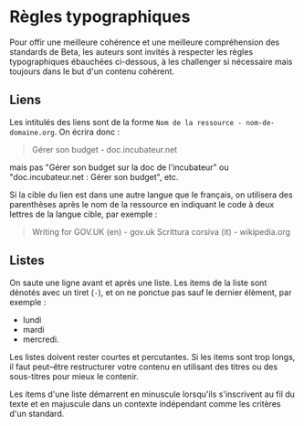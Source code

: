 # Règles typographiques

Pour offir une meilleure cohérence et une meilleure compréhension des
standards de Beta, les auteurs sont invités à respecter les règles
typographiques ébauchées ci-dessous, à les challenger si nécessaire
mais toujours dans le but d'un contenu cohérent.

## Liens

Les intitulés des liens sont de la forme `Nom de la ressource -
nom-de-domaine.org`. On écrira donc :

> Gérer son budget - doc.incubateur.net

mais pas "Gérer son budget sur la doc de l'incubateur" ou
"doc.incubateur.net : Gérer son budget", etc.

Si la cible du lien est dans une autre langue que le français, on
utilisera des parenthèses après le nom de la ressource en indiquant le
code à deux lettres de la langue cible, par exemple :

> Writing for GOV.UK (en) - gov.uk
> Scrittura corsiva (it) - wikipedia.org

## Listes

On saute une ligne avant et après une liste. Les items de la liste
sont dénotés avec un tiret (`-`), et on ne ponctue pas sauf le dernier
élèment, par exemple :

- lundi
- mardi
- mercredi.

Les listes doivent rester courtes et percutantes. Si les items sont
trop longs, il faut peut–être restructurer votre contenu en utilisant
des titres ou des sous-titres pour mieux le contenir.

Les items d'une liste démarrent en minuscule lorsqu'ils s'inscrivent
au fil du texte et en majuscule dans un contexte indépendant comme les
critères d'un standard.
